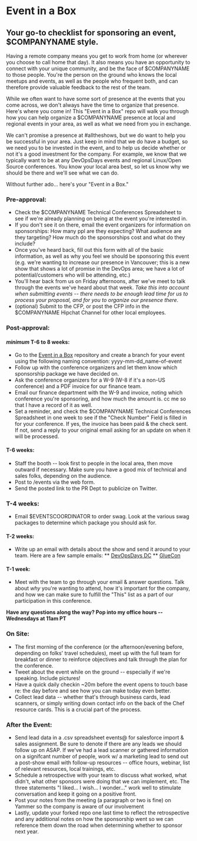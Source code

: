 # Event in a Box
## Your go-to checklist for sponsoring an event, $COMPANYNAME style.

Having a remote company means you get to work from home (or wherever you choose to call home that day). It also means you have an opportunity to connect with your unique community, and be the face of $COMPANYNAME to those people. You're the person on the ground who knows the local meetups and events, as well as the people who frequent both, and can therefore provide valuable feedback to the rest of the team.

While we often want to have some sort of presence at the events that you come across, we don't always have the time to organize that presence. Here's where you come in! This "Event in a Box" repo will walk you through how you can help organize a $COMPANYNAME presence at local and regional events in your area, as well as what we need from you in exchange.

We can't promise a presence at #alltheshows, but we do want to help you be successful in your area. Just keep in mind that we do have a budget, so we need you to be invested in the event, and to help us decide whether or not it's a good investment for the company. For example, we know that we typically want to be at any DevOpsDays events and regional Linux/Open Source conferences. You know your local area best, so let us know why we should be there and we'll see what we can do.

Without further ado... here's your "Event in a Box."

### Pre-approval:
* Check the $COMPANYNAME Technical Conferences Spreadsheet to see if we're already planning on being at the event you're interested in.
* If you don't see it on there, email the event organizers for information on sponsorships: 
How many ppl are they expecting?
What audience are they targeting?
How much do the sponsorships cost and what do they include?
* Once you've heard back, fill out this form with all of the basic information, as well as why you feel we should be sponsoring this event (e.g. we're wanting to increase our presence in Vancouver; this is a new show that shows a lot of promise in the DevOps area; we have a lot of potential/customers who will be attending, etc.)
* You'll hear back from us on Friday afternoons, after we've meet to talk through the events we've heard about that week. _Take this into account when submitting events -- there needs to be enough lead time for us to process your proposal, and for you to organize our presence there._
* (optional) Submit to the CFP, or post the CFP info in the $COMPANYNAME Hipchat Channel for other local employees.

### Post-approval:
#### _minimum_ T-6 to 8 weeks:
* Go to the [Event in a Box](https://github.com/mary-grace/event-in-a-box) repository and create a branch for your event using the following naming convention: yyyy-mm-dd_name-of-event
* Follow up with the conference organizers and let them know which sponsorship package we have decided on.
* Ask the conference organizers for a W-9 (W-8 if it's a non-US conference) and a PDF invoice for our finance team.
* Email our finance department with the W-9 and invoice, noting which conference you're sponsoring, and how much the amount is. cc me so that I have a record of it as well.
* Set a reminder, and check the $COMPANYNAME Technical Conferences Spreadsheet in one week to see if the "Check Number" Field is filled in for your conference. If yes, the invoice has been paid & the check sent. If not, send a reply to your original email asking for an update on when it will be processed.

#### T-6 weeks:
* Staff the booth -- look first to people in the local area, then move outward if necessary. Make sure you have a good mix of technical and sales folks, depending on the audience.
* Post to /events via the web form.
* Send the posted link to the PR Dept to publicize on Twitter.

### T-4 weeks:
* Email $EVENTSCOORDINATOR to order swag. Look at the various swag packages to determine which package you should ask for.

#### T-2 weeks:
* Write up an email with details about the show and send it around to your team. Here are a few sample emails:
** [DevOpsDays DC](https://github.com/mary-grace/event-in-a-box/blob/master/sample-email1.md)
** [GlueCon](https://github.com/mary-grace/event-in-a-box/blob/master/sample-email2.md)

#### T-1 week:
* Meet with the team to go through your email & answer questions. Talk about _why_ you're wanting to attend, how it's important for the company, and how we can make sure to fulfill the "This" list as a part of our participation in this conference.

**Have any questions along the way? Pop into my office hours -- Wednesdays at 11am PT**

### On Site:
* The first morning of the conference (or the afternoon/evening before, depending on folks' travel schedules), meet up with the full team for breakfast or dinner to reinforce objectives and talk through the plan for the conference.
* Tweet about the event while on the ground -- especially if we're speaking. Include pictures!
* Have a quick daily checkin ~20m before the event opens to touch base re: the day before and see how you can make today even better.
* Collect lead data -- whether that's through business cards, lead scanners, or simply writing down contact info on the back of the Chef resource cards. This is a crucial part of the process.

### After the Event:
* Send lead data in a .csv spreadsheet events@ for salesforce import & sales assignment. Be sure to denote if there are any leads we should follow up on ASAP. If we've had a lead scanner or gathered information on a signifcant number of people, work w/ a marketing lead to send out a post-show email with follow-up resources -- office hours, webinar, list of relevant resources, local trainings, etc.
* Schedule a retrospective with your team to discuss what worked, what didn't, what other sponsors were doing that we can implement, etc. The three statements "I liked... I wish... I wonder..." work well to stimulate conversation and keep it going on a positive front.
* Post your notes from the meeting (a paragraph or two is fine) on Yammer so the company is aware of our involvement
* Lastly, update your forked repo one last time to reflect the retrospective and any additional notes on how the sponsorship went so we can reference them down the road when determining whether to sponsor next year.
